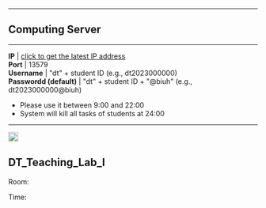 <img src="https://fzhang.bioinfo-lab.com/img/white.png" height="1">

---------------------------------------

## Computing Server

---------------------------------------

 **IP**                  | [click to get the latest IP address](/ip.txt)                
 **Port**                | 13579                                        
 **Username**            | "dt" + student ID (e.g., dt2023000000)         
 **Passwordd (default)** | "dt" + student ID + "@biuh" (e.g., dt2023000000@biuh) 

* Please use it between 9:00 and 22:00
* System will kill all tasks of students at 24:00

---------------------------------------



<img src="https://fzhang.bioinfo-lab.com/img/white.png" height="20">

## DT_Teaching_Lab_I

Room:

Time: 


